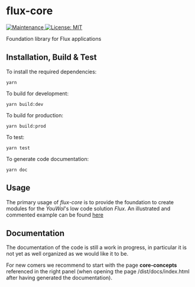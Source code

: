 <!-- @format -->

# flux-core

<p>
    <a href="https://github.com/kefranabg/readme-md-generator/graphs/commit-activity" target="_blank">
        <img alt="Maintenance" src="https://img.shields.io/badge/Maintained%3F-yes-green.svg" />
    </a>
    <a href="https://github.com/kefranabg/readme-md-generator/blob/master/LICENSE" target="_blank">
        <img alt="License: MIT" src="https://img.shields.io/badge/License-MIT-yellow.svg" />
    </a>
</p>

Foundation library for Flux applications

## Installation, Build & Test

To install the required dependencies:

```shell
yarn
```

To build for development:

```shell
yarn build:dev
```

To build for production:

```shell
yarn build:prod
```

To test:

```shell
yarn test
```

To generate code documentation:

```shell
yarn doc
```

## Usage

The primary usage of _flux-core_ is to provide the foundation to create modules for
the _YouWol_'s low code solution _Flux_. An illustrated and commented example can be
found [here](https://github.com/youwol/flux-core/blob/main/src/tests/example1.test.ts)

## Documentation

The documentation of the code is still a work in progress, in particular it is not yet as well organized
as we would like it to be.

For new comers we recommend to start with the page **core-concepts** referenced
in the right panel (when opening the page /dist/docs/index.html after having generated the documentation).
